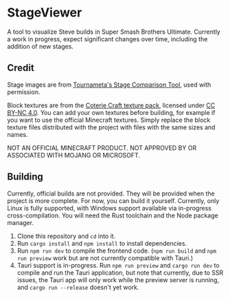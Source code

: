 # StageViewer
A tool to visualize Steve builds in Super Smash Brothers Ultimate. Currently
a work in progress, expect significant changes over time, including the addition
of new stages.

## Credit

Stage images are from
[Tournameta's Stage Comparison Tool](https://tournameta.com/ssbu-stage-comparison),
used with permission.

Block textures are from the
[Coterie Craft texture pack](https://www.curseforge.com/minecraft/texture-packs/coterie-craft-16x),
licensed under [CC BY-NC 4.0](https://creativecommons.org/licenses/by-nc/4.0/).
You can add your own textures before building, for example if you want to use
the official Minecraft textures. Simply replace the block texture files distributed
with the project with files with the same sizes and names.

NOT AN OFFICIAL MINECRAFT PRODUCT.
NOT APPROVED BY OR ASSOCIATED WITH MOJANG OR MICROSOFT.

## Building

Currently, official builds are not provided. They will be provided when the
project is more complete. For now, you can build it yourself. Currently, only
Linux is fully supported, with Windows support available via in-progress
cross-compilation. You will need the Rust toolchain and the Node package manager.

1. Clone this repository and `cd` into it.
2. Run `cargo install` and `npm install` to install dependencies.
3. Run `npm run dev` to compile the frontend code. (`npm run build` and `npm run preview` work but are not currently compatible with Tauri.)
4. Tauri support is in-progress. Run `npm run preview` and `cargo run dev` to compile and run the Tauri application, but note that currently, due to SSR issues, the Tauri app will only work while the preview server is running, and `cargo run --release` doesn't yet work.
